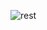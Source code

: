 ![rest](https://user-images.githubusercontent.com/54794815/153517348-be9f59f6-22f0-4a86-8833-bfd10977cef3.png)
